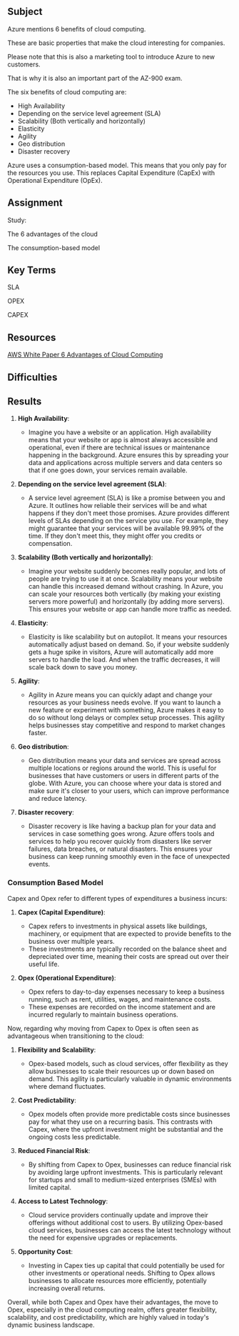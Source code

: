 ## Subject

Azure mentions 6 benefits of cloud computing. 

These are basic properties that make the cloud interesting for companies. 

Please note that this is also a marketing tool to introduce Azure to new customers. 

That is why it is also an important part of the AZ-900 exam.

The six benefits of cloud computing are:

*  High Availability
*  Depending on the service level agreement (SLA)
*  Scalability (Both vertically and horizontally)
*  Elasticity
*  Agility
*  Geo distribution
*  Disaster recovery

  
Azure uses a consumption-based model. This means that you only pay for the resources you use. This replaces Capital Expenditure (CapEx) with Operational Expenditure (OpEx).

## Assignment

Study:

The 6 advantages of the cloud

The consumption-based model

##  Key Terms

SLA

OPEX

CAPEX

##  Resources

[AWS White Paper 6 Advantages of Cloud Computing](https://docs.aws.amazon.com/whitepapers/latest/aws-overview/six-advantages-of-cloud-computing.html)

##  Difficulties

##  Results

1. **High Availability**:
   - Imagine you have a website or an application. High availability means that your website or app is almost always accessible and operational, even if there are technical issues or maintenance happening in the background. Azure ensures this by spreading your data and applications across multiple servers and data centers so that if one goes down, your services remain available.

2. **Depending on the service level agreement (SLA)**:
   - A service level agreement (SLA) is like a promise between you and Azure. It outlines how reliable their services will be and what happens if they don't meet those promises. Azure provides different levels of SLAs depending on the service you use. For example, they might guarantee that your services will be available 99.99% of the time. If they don't meet this, they might offer you credits or compensation.

3. **Scalability (Both vertically and horizontally)**:
   - Imagine your website suddenly becomes really popular, and lots of people are trying to use it at once. Scalability means your website can handle this increased demand without crashing. In Azure, you can scale your resources both vertically (by making your existing servers more powerful) and horizontally (by adding more servers). This ensures your website or app can handle more traffic as needed.

4. **Elasticity**:
   - Elasticity is like scalability but on autopilot. It means your resources automatically adjust based on demand. So, if your website suddenly gets a huge spike in visitors, Azure will automatically add more servers to handle the load. And when the traffic decreases, it will scale back down to save you money.

5. **Agility**:
   - Agility in Azure means you can quickly adapt and change your resources as your business needs evolve. If you want to launch a new feature or experiment with something, Azure makes it easy to do so without long delays or complex setup processes. This agility helps businesses stay competitive and respond to market changes faster.

6. **Geo distribution**:
   - Geo distribution means your data and services are spread across multiple locations or regions around the world. This is useful for businesses that have customers or users in different parts of the globe. With Azure, you can choose where your data is stored and make sure it's closer to your users, which can improve performance and reduce latency.

7. **Disaster recovery**:
   - Disaster recovery is like having a backup plan for your data and services in case something goes wrong. Azure offers tools and services to help you recover quickly from disasters like server failures, data breaches, or natural disasters. This ensures your business can keep running smoothly even in the face of unexpected events.
  
### Consumption Based Model

Capex and Opex refer to different types of expenditures a business incurs:

1. **Capex (Capital Expenditure)**:
   - Capex refers to investments in physical assets like buildings, machinery, or equipment that are expected to provide benefits to the business over multiple years.
   - These investments are typically recorded on the balance sheet and depreciated over time, meaning their costs are spread out over their useful life.

2. **Opex (Operational Expenditure)**:
   - Opex refers to day-to-day expenses necessary to keep a business running, such as rent, utilities, wages, and maintenance costs.
   - These expenses are recorded on the income statement and are incurred regularly to maintain business operations.

Now, regarding why moving from Capex to Opex is often seen as advantageous when transitioning to the cloud:

1. **Flexibility and Scalability**:
   - Opex-based models, such as cloud services, offer flexibility as they allow businesses to scale their resources up or down based on demand. This agility is particularly valuable in dynamic environments where demand fluctuates.

2. **Cost Predictability**:
   - Opex models often provide more predictable costs since businesses pay for what they use on a recurring basis. This contrasts with Capex, where the upfront investment might be substantial and the ongoing costs less predictable.

3. **Reduced Financial Risk**:
   - By shifting from Capex to Opex, businesses can reduce financial risk by avoiding large upfront investments. This is particularly relevant for startups and small to medium-sized enterprises (SMEs) with limited capital.

4. **Access to Latest Technology**:
   - Cloud service providers continually update and improve their offerings without additional cost to users. By utilizing Opex-based cloud services, businesses can access the latest technology without the need for expensive upgrades or replacements.

5. **Opportunity Cost**:
   - Investing in Capex ties up capital that could potentially be used for other investments or operational needs. Shifting to Opex allows businesses to allocate resources more efficiently, potentially increasing overall returns.

Overall, while both Capex and Opex have their advantages, the move to Opex, especially in the cloud computing realm, offers greater flexibility, scalability, and cost predictability, which are highly valued in today's dynamic business landscape.
